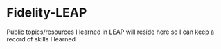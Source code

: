 # Fidelity-LEAP
Public topics/resources I learned in LEAP will reside here so I can keep a record of skills I learned
